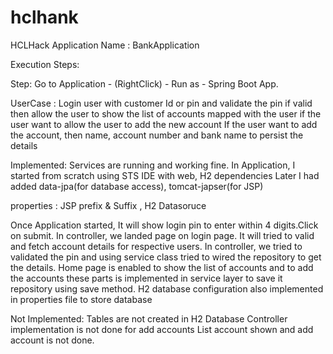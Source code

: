 # hclhank
HCLHack
Application Name : BankApplication

Execution Steps:

Step: Go to Application - (RightClick) - Run as - Spring Boot App.

UserCase :
Login user with customer Id or pin and validate the pin
if valid then allow the user to show the list of accounts mapped with the user
if the user want to allow the user to add the new account
If the user want to add the account, then name, account number and bank name to persist the details

Implemented:
Services are running and working fine.
In Application, I started from scratch using STS IDE with web, H2 dependencies
Later I had added data-jpa(for database access), tomcat-japser(for JSP)

properties : JSP prefix & Suffix , H2 Datasoruce

Once Application started, It will show login pin to enter within 4 digits.Click on submit.
In controller, we landed page on login page.
It will tried to valid and fetch account details for respective users. In controller, we tried to validated the pin 
and using service class tried to wired the repository to get the details.
Home page is enabled to show the list of accounts and to add the accounts these parts is implemented in service layer
to save it repository using save method.
H2 database configuration also implemented in properties file to store database

Not Implemented:
Tables are not created in H2 Database
Controller implementation is not done for add accounts
List account shown and add account is not done.

 
 
